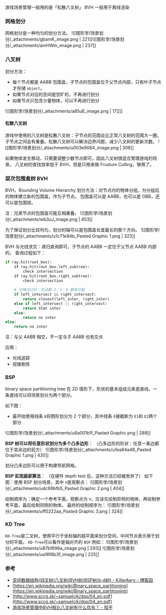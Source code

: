 游戏场景管理一般用的是「松散八叉树」
BVH 一般用于离线渲染


### 网格划分
网格划分是一种均匀的划分方法。
![[图形学/场景划分/_attachments/gbamK_image.png | 221]]![[图形学/场景划分/_attachments/amHWm_image.png | 237]]


### 八叉树
划分方法：

- 每个节点都是 AABB 包围盒，子节点的包围盒位于父节点内部，只有叶子节点才存储 `object`。
- 如果节点对应的空间是空旷的，不再进行划分
- 如果节点只包含少量物体，可以不再进行划分

![[图形学/场景划分/_attachments/a85uE_image.png | 172]]


#### 松散八叉树
游戏中使用的八叉树是松散八叉树：子节点的范围会比正常八叉树的范围大一圈，子节点之间会有重叠。松散八叉树可以解决边界问题，减少八叉树的更新次数。
![[图形学/场景划分/_attachments/u003e9084_image.png | 308]]

如果物体发生移动，只需要调整少数节点即可，因此八叉树很适合管理游戏的场景。
八叉树的查找效率低于 BVH，但是只用来做 Frustum Culling，够用了。




### 层次包围盒树 BVH
BVH，Bounding Volume Hierarchy
划分方法：对节点内的物体分组，为分组后的物体建立新的包围盒，作为子节点。
包围盒可以是 AABB，也可以是 OBB，还可以是包围球。

注：兄弟节点的包围盒可能互相重叠。
![[图形学/场景划分/_attachments/wb3uJ_image.png | 453]]

为了保证划分比较均匀，划分的轴可以是包围盒长度最长的那个方向。
![[图形学/场景划分/_attachments/u1c71e94b_Pasted Graphic 1.png | 323]]

BVH 与光线求交：递归查询即可，子节点的 AABB 一定位于父节点 AABB 内部的。
查询过程如下：
```python
if ray.hit(root_box):
    if ray.hit(root_box.left_subtree):
        check intersection
    if ray.hit(root_box.right_subtree):
        check intersection
        
    # 分情况讨论：交点数 2，1，0 都有可能
    if left_intersect && right_intersect:
        return closest(left_inter, right_inter)
    else if left_intersect || right_intersect:
        return that inter
    else:
        return no inter
else:
	return no inter
```
注：与父 AABB 相交，不一定与子 AABB 也有交点

应用：

- 光线追踪
- 视锥剔除


### BSP
binary space partitioning tree
在 2D 情形下，形状的基本组成元素是直线，一条直线可以将场景划分为两个部分。

如下图：

- 最开始使用线条 `A`将图形划分为 2 个部分，其中线条 `E`被截断为 `E1`和 `E2`两个部分

![[图形学/场景划分/_attachments/u8a001b1f_Pasted Graphic.png | 289]]

**BSP 树可以将任意形状划分为多个凸多边形**：
（凸多边形的形状：任意一条边都位于其余边的前方）
![[图形学/场景划分/_attachments/u1ea84a48_Pasted Graphic 1.png | 430]]

划分凸多边形可以用于构建导航网格。


**BSP 实现画家算法**：
（在硬件 depth test 后，这种方法已经被舍弃了）
如下图：使用 BSP 划分场景，其中 `V`是观察点：
![[图形学/场景划分/_attachments/udc99bfb5_Pasted Graphic 2.png | 404]]

绘制顺序为：确定一个参考平面，观察点为 `V`，应该先绘制异侧的物体，再绘制参考平面，最后绘制同侧的物体。
最终的绘制顺序为：
![[图形学/场景划分/_attachments/uff0222aa_Pasted Graphic 3.png | 324]]



### KD Tree
`KD-Tree`是二叉树，使用平行于坐标轴的超平面来划分空间，中间节点表示用于划分的平面。
`KD-Tree`可以看作是轴对齐的 `BSP`
例如：
![[图形学/场景划分/_attachments/u87bf696a_image.png | 293]]
![[图形学/场景划分/_attachments/ua16f6b3f_image.png | 225]]


### 参考

- [空间数据结构(四叉树/八叉树/BVH树/BSP树/k-d树) - KillerAery - 博客园](https://www.cnblogs.com/KillerAery/p/10878367.html)
- [https://en.wikipedia.org/wiki/Binary_space_partitioning](https://en.wikipedia.org/wiki/Binary_space_partitioning)
- [http://www.sccg.sk/~samuelcik/dgs/04_en.pdf](http://www.sccg.sk/~samuelcik/dgs/04_en.pdf)
- [游戏场景管理中BVH相比八叉树有什么优劣？ - 知乎](https://www.zhihu.com/question/48905832/answer/2664911942?utm_medium=social&utm_oi=551847284401283072&utm_psn=1551192826700050433&utm_source=ZHShareTargetIDMore)

